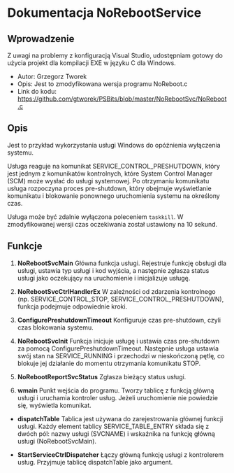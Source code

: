 # Dokumentacja NoRebootService

## Wprowadzenie
Z uwagi na problemy z konfiguracją Visual Studio, udostępniam gotowy do użycia projekt dla kompilacji EXE w języku C dla Windows.

* Autor: Grzegorz Tworek
* Opis: Jest to zmodyfikowana wersja programu NoReboot.c
* Link do kodu: https://github.com/gtworek/PSBits/blob/master/NoRebootSvc/NoReboot.c

## Opis
Jest to przykład wykorzystania usługi Windows do opóźnienia wyłączenia systemu.

Usługa reaguje na komunikat SERVICE_CONTROL_PRESHUTDOWN, który jest jednym z komunikatów kontrolnych, które System Control Manager (SCM) może wysłać do usługi systemowej. Po otrzymaniu komunikatu usługa rozpoczyna proces pre-shutdown, który obejmuje wyświetlanie komunikatu i blokowanie ponownego uruchomienia systemu na określony czas.

Usługa może być zdalnie wyłączona poleceniem `taskkill`.
W zmodyfikowanej wersji czas oczekiwania został ustawiony na 10 sekund.

## Funkcje
1. **NoRebootSvcMain** Główna funkcja usługi. Rejestruje funkcję obsługi dla usługi, ustawia typ usługi i kod wyjścia, a następnie zgłasza status usługi jako oczekujący na uruchomienie i inicjalizuje usługę.

2. **NoRebootSvcCtrlHandlerEx** W zależności od zdarzenia kontrolnego (np. SERVICE_CONTROL_STOP, SERVICE_CONTROL_PRESHUTDOWN), funkcja podejmuje odpowiednie kroki.

3. **ConfigurePreshutdownTimeout** Konfiguruje czas pre-shutdown, czyli czas blokowania systemu.

4. **NoRebootSvcInit** Funkcja inicjuje usługę i ustawia czas pre-shutdown za pomocą ConfigurePreshutdownTimeout. Następnie usługa ustawia swój stan na SERVICE_RUNNING i przechodzi w nieskończoną pętlę, co blokuje jej działanie do momentu otrzymania komunikatu STOP.

5. **NoRebootReportSvcStatus** Zgłasza bieżący status usługi.

6. **wmain** Punkt wejścia do programu. Tworzy tablicę z funkcją główną usługi i uruchamia kontroler usług. Jeżeli uruchomienie nie powiedzie się, wyświetla komunikat.

* **dispatchTable** Tablica jest używana do zarejestrowania głównej funkcji usługi. Każdy element tablicy SERVICE_TABLE_ENTRY składa się z dwóch pól: nazwy usługi (SVCNAME) i wskaźnika na funkcję główną usługi (NoRebootSvcMain).

* **StartServiceCtrlDispatcher** Łączy główną funkcję usługi z kontrolerem usług. Przyjmuje tablicę dispatchTable jako argument.